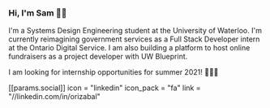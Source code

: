 ### Hi, I'm Sam 👋🏽

I'm a Systems Design Engineering student at the University of Waterloo. I'm currently reimagining government services as a Full Stack Developer intern at the Ontario Digital Service. I am also building a platform to host online fundraisers as a project developer with UW Blueprint.

I am looking for internship opportunities for summer 2021! 👩🏽‍💻

[[params.social]]
    icon = "linkedin"
    icon_pack = "fa"
    link = "//linkedin.com/in/orizabal"
